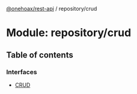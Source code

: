 [@onehoax/rest-api](../README.md) / repository/crud

# Module: repository/crud

## Table of contents

### Interfaces

- [CRUD](../interfaces/repository_crud.CRUD.md)
